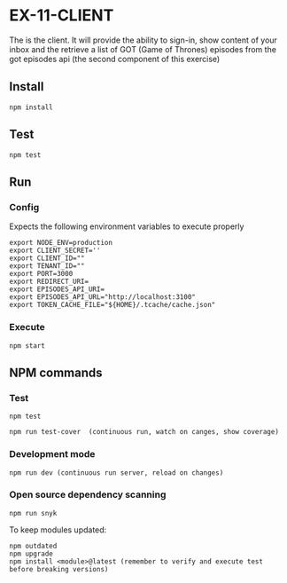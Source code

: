 # EX-11-CLIENT

The is the client. It will provide the ability to sign-in, show content of your inbox and the retrieve a list of GOT (Game of Thrones) episodes from the got episodes api (the second component of this exercise)

## Install

    npm install

## Test

    npm test

## Run

### Config

Expects the following environment variables to execute properly

    export NODE_ENV=production
    export CLIENT_SECRET=''
    export CLIENT_ID=""
    export TENANT_ID=""
    export PORT=3000
    export REDIRECT_URI=
    export EPISODES_API_URI=
    export EPISODES_API_URL="http://localhost:3100"
    export TOKEN_CACHE_FILE="${HOME}/.tcache/cache.json"

### Execute

    npm start

## NPM commands

### Test

    npm test

    npm run test-cover  (continuous run, watch on canges, show coverage)

### Development mode

    npm run dev (continuous run server, reload on changes)

### Open source dependency scanning

    npm run snyk

To keep modules updated:

    npm outdated
    npm upgrade
    npm install <module>@latest (remember to verify and execute test before breaking versions)

